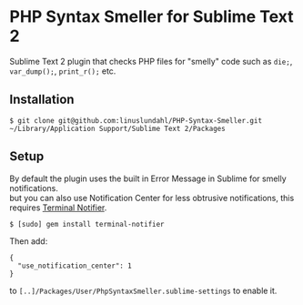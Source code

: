 # PHP Syntax Smeller for Sublime Text 2

Sublime Text 2 plugin that checks PHP files for "smelly" code such as `die;`, `var_dump();`, `print_r();` etc.

Installation
------------
	$ git clone git@github.com:linuslundahl/PHP-Syntax-Smeller.git ~/Library/Application Support/Sublime Text 2/Packages

Setup
-----

By default the plugin uses the built in Error Message in Sublime for smelly notifications.  
but you can also use Notification Center for less obtrusive notifications, this requires [Terminal Notifier](https://github.com/alloy/terminal-notifier).

	$ [sudo] gem install terminal-notifier

Then add:

	{
	  "use_notification_center": 1
	}

to `[..]/Packages/User/PhpSyntaxSmeller.sublime-settings` to enable it.
